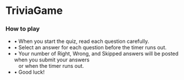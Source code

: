 # TriviaGame

<h3>How to play</h3>
<ul>
    <li>• When you start the quiz, read each question carefully.</li>
    <li>• Select an answer for each question before the timer runs out.</li>
    <li>• Your number of Right, Wrong, and Skipped answers will be posted when you submit your answers <br>
        &nbsp;&nbsp;&nbsp;or when the timer runs out.</li>
    <li>• Good luck!</li>
</ul>